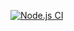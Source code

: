 [![Node.js CI](https://github.com/dragon-6/actions/actions/workflows/node.js.yml/badge.svg)](https://github.com/dragon-6/actions/actions/workflows/node.js.yml)
